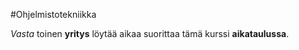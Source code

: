 #Ohjelmistotekniikka

*Vasta* toinen **yritys** löytää aikaa suorittaa tämä kurssi **aikataulussa**.
